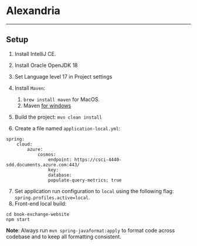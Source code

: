 # Alexandria
<hr>

## Setup
1. Install IntelliJ CE.
2. Install Oracle OpenJDK 18
3. Set Language level 17 in Project settings
4. Install `Maven`:
   1. `brew install maven` for MacOS.
   2. Maven [for windows](https://mkyong.com/maven/how-to-install-maven-in-windows/)
 
5. Build the project: `mvn clean install`

6. Create a file named `application-local.yml`:
```
spring:
    cloud:
        azure:
            cosmos:
                endpoint: https://csci-4440-sdd.documents.azure.com:443/
                key: 
                database:
                populate-query-metrics: true
```

7. Set application run configuration to `local` using the following flag: `spring.profiles.active=local`. 
8. Front-end local build: 
```
cd book-exchange-website
npm start
```

**Note**: Always run `mvn spring-javaformat:apply` to format code across codebase and to keep all formatting consistent.